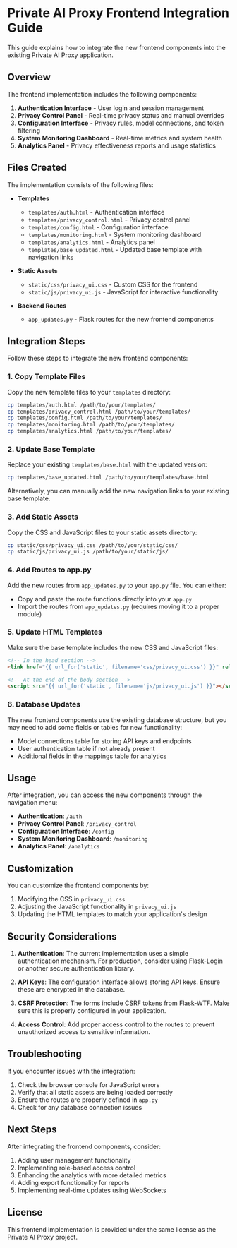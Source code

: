 # Private AI Proxy Frontend Integration Guide

This guide explains how to integrate the new frontend components into the existing Private AI Proxy application.

## Overview

The frontend implementation includes the following components:

1. **Authentication Interface** - User login and session management
2. **Privacy Control Panel** - Real-time privacy status and manual overrides
3. **Configuration Interface** - Privacy rules, model connections, and token filtering
4. **System Monitoring Dashboard** - Real-time metrics and system health
5. **Analytics Panel** - Privacy effectiveness reports and usage statistics

## Files Created

The implementation consists of the following files:

- **Templates**
  - `templates/auth.html` - Authentication interface
  - `templates/privacy_control.html` - Privacy control panel
  - `templates/config.html` - Configuration interface
  - `templates/monitoring.html` - System monitoring dashboard
  - `templates/analytics.html` - Analytics panel
  - `templates/base_updated.html` - Updated base template with navigation links

- **Static Assets**
  - `static/css/privacy_ui.css` - Custom CSS for the frontend
  - `static/js/privacy_ui.js` - JavaScript for interactive functionality

- **Backend Routes**
  - `app_updates.py` - Flask routes for the new frontend components

## Integration Steps

Follow these steps to integrate the new frontend components:

### 1. Copy Template Files

Copy the new template files to your `templates` directory:

```bash
cp templates/auth.html /path/to/your/templates/
cp templates/privacy_control.html /path/to/your/templates/
cp templates/config.html /path/to/your/templates/
cp templates/monitoring.html /path/to/your/templates/
cp templates/analytics.html /path/to/your/templates/
```

### 2. Update Base Template

Replace your existing `templates/base.html` with the updated version:

```bash
cp templates/base_updated.html /path/to/your/templates/base.html
```

Alternatively, you can manually add the new navigation links to your existing base template.

### 3. Add Static Assets

Copy the CSS and JavaScript files to your static assets directory:

```bash
cp static/css/privacy_ui.css /path/to/your/static/css/
cp static/js/privacy_ui.js /path/to/your/static/js/
```

### 4. Add Routes to app.py

Add the new routes from `app_updates.py` to your `app.py` file. You can either:

- Copy and paste the route functions directly into your `app.py`
- Import the routes from `app_updates.py` (requires moving it to a proper module)

### 5. Update HTML Templates

Make sure the base template includes the new CSS and JavaScript files:

```html
<!-- In the head section -->
<link href="{{ url_for('static', filename='css/privacy_ui.css') }}" rel="stylesheet">

<!-- At the end of the body section -->
<script src="{{ url_for('static', filename='js/privacy_ui.js') }}"></script>
```

### 6. Database Updates

The new frontend components use the existing database structure, but you may need to add some fields or tables for new functionality:

- Model connections table for storing API keys and endpoints
- User authentication table if not already present
- Additional fields in the mappings table for analytics

## Usage

After integration, you can access the new components through the navigation menu:

- **Authentication**: `/auth`
- **Privacy Control Panel**: `/privacy_control`
- **Configuration Interface**: `/config`
- **System Monitoring Dashboard**: `/monitoring`
- **Analytics Panel**: `/analytics`

## Customization

You can customize the frontend components by:

1. Modifying the CSS in `privacy_ui.css`
2. Adjusting the JavaScript functionality in `privacy_ui.js`
3. Updating the HTML templates to match your application's design

## Security Considerations

1. **Authentication**: The current implementation uses a simple authentication mechanism. For production, consider using Flask-Login or another secure authentication library.

2. **API Keys**: The configuration interface allows storing API keys. Ensure these are encrypted in the database.

3. **CSRF Protection**: The forms include CSRF tokens from Flask-WTF. Make sure this is properly configured in your application.

4. **Access Control**: Add proper access control to the routes to prevent unauthorized access to sensitive information.

## Troubleshooting

If you encounter issues with the integration:

1. Check the browser console for JavaScript errors
2. Verify that all static assets are being loaded correctly
3. Ensure the routes are properly defined in `app.py`
4. Check for any database connection issues

## Next Steps

After integrating the frontend components, consider:

1. Adding user management functionality
2. Implementing role-based access control
3. Enhancing the analytics with more detailed metrics
4. Adding export functionality for reports
5. Implementing real-time updates using WebSockets

## License

This frontend implementation is provided under the same license as the Private AI Proxy project.